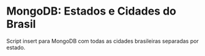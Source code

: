 # MongoDB: Estados e Cidades do Brasil

Script insert para MongoDB com todas as cidades brasileiras separadas por estado.
